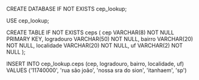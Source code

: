 CREATE DATABASE IF NOT EXISTS cep_lookup;

USE cep_lookup;

CREATE TABLE IF NOT EXISTS ceps (
  cep VARCHAR(8) NOT NULL PRIMARY KEY,
  logradouro VARCHAR(50) NOT NULL,
  bairro VARCHAR(20) NOT NULL,
  localidade VARCHAR(20) NOT NULL,
  uf VARCHAR(2) NOT NULL
);

INSERT INTO cep_lookup.ceps (cep, logradouro, bairro, localidade, uf)
VALUES ('11740000', 'rua são joão', 'nossa sra do sion', 'itanhaem', 'sp')
